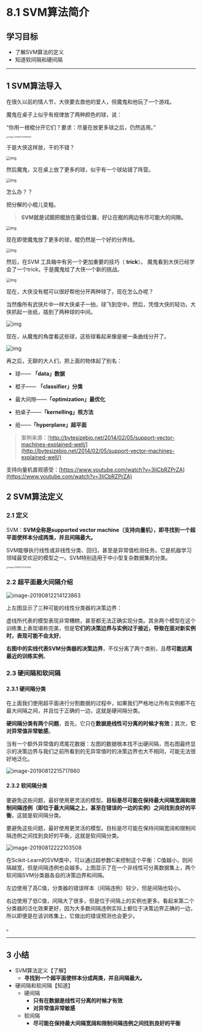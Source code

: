 # 8.1 SVM算法简介

## 学习目标

- 了解SVM算法的定义
- 知道软间隔和硬间隔

------



## 1 SVM算法导入

在很久以前的情人节，大侠要去救他的爱人，但魔鬼和他玩了一个游戏。

魔鬼在桌子上似乎有规律放了两种颜色的球，说：

“你用一根棍分开它们？要求：尽量在放更多球之后，仍然适用。”

<img src="https://tva1.sinaimg.cn/large/006tNbRwgy1gaf3ihdfdoj311u0d2tcs.jpg" alt="image-20190812210946954" style="zoom: 33%;" />

于是大侠这样放，干的不错？ 

<img src="https://tva1.sinaimg.cn/large/006tNbRwgy1gaf3ii7bpvj308c069dfp.jpg" alt="img" style="zoom: 67%;" />

然后魔鬼，又在桌上放了更多的球，似乎有一个球站错了阵营。 

<img src="https://tva1.sinaimg.cn/large/006tNbRwgy1gaf3iiosnkj308c069q2v.jpg" alt="img" style="zoom: 67%;" />

怎么办？？

把分解的小棍儿变粗。

> **SVM就是试图把棍放在最佳位置，好让在棍的两边有尽可能大的间隙。**



<img src="https://tva1.sinaimg.cn/large/006tNbRwgy1gaf3ijkaddj308c069aa2.jpg" alt="img" style="zoom:67%;" />



现在即使魔鬼放了更多的球，棍仍然是一个好的分界线。 

<img src="https://tva1.sinaimg.cn/large/006tNbRwgy1gaf3ikhs4wj308c069748.jpg" alt="img" style="zoom:67%;" />



然后，在SVM 工具箱中有另一个更加重要的技巧（ **trick**）。 魔鬼看到大侠已经学会了一个trick，于是魔鬼给了大侠一个新的挑战。 

<img src="https://tva1.sinaimg.cn/large/006tNbRwgy1gaf3ilfkx4j308c069744.jpg" alt="img" style="zoom:67%;" />



现在，大侠没有棍可以很好帮他分开两种球了，现在怎么办呢？

当然像所有武侠片中一样大侠桌子一拍，球飞到空中。然后，凭借大侠的轻功，大侠抓起一张纸，插到了两种球的中间。

![img](https://tva1.sinaimg.cn/large/006tNbRwgy1gaf3imd4h5j308c04nq2t.jpg)



现在，从魔鬼的角度看这些球，这些球看起来像是被一条曲线分开了。

![img](https://tva1.sinaimg.cn/large/006tNbRwgy1gaf3imsu88j308c069jra.jpg)



再之后，无聊的大人们，把上面的物体起了别名：

- 球—— **「data」数据**

- 棍子—— **「classifier」分类**

- 最大间隙——**「optimization」最优化**

- 拍桌子——**「kernelling」核方法**

- 纸——**「hyperplane」超平面**


> 案例来源：[http://bytesizebio.net/2014/02/05/support-vector-machines-explained-well/](http://bytesizebio.net/2014/02/05/support-vector-machines-explained-well/)



支持向量机直观感受：[https://www.youtube.com/watch?v=3liCbRZPrZA](https://www.youtube.com/watch?v=3liCbRZPrZA)



## 2 SVM算法定义

### 2.1 定义

SVM：**SVM全称是supported vector machine（支持向量机），即寻找到一个超平面使样本分成两类，并且间隔最大。**

SVM能够执行线性或非线性分类、回归，甚至是异常值检测任务。它是机器学习领域最受欢迎的模型之一。SVM特别适用于中小型复杂数据集的分类。

<img src="https://tva1.sinaimg.cn/large/006tNbRwgy1gaf3inmgjtj315x0u044k.jpg" alt="image-20190812213753598" style="zoom: 33%;" />



### 2.2 超平面最大间隔介绍

![image-20190812214123863](https://tva1.sinaimg.cn/large/006tNbRwgy1gaf3ipo0w3j312k08ktbl.jpg)

上左图显示了三种可能的线性分类器的决策边界：

虚线所代表的模型表现非常糟糕，甚至都无法正确实现分类。其余两个模型在这个训练集上表现堪称完美，但是**它们的决策边界与实例过于接近，导致在面对新实例时，表现可能不会太好**。

**右图中的实线代表SVM分类器的决策边界**，不仅分离了两个类别，且**尽可能远离最近的训练实例**。



### 2.3 硬间隔和软间隔

#### 2.3.1 硬间隔分类

在上面我们使用超平面进行分割数据的过程中，如果我们严格地让所有实例都不在最大间隔之间，并且位于正确的一边，这就是硬间隔分类。

**硬间隔分类有两个问题**，首先，它只在**数据是线性可分离的时候才有效**；其次，**它对异常值非常敏感**。

当有一个额外异常值的鸢尾花数据：左图的数据根本找不出硬间隔，而右图最终显示的决策边界与我们之前所看到的无异常值时的决策边界也大不相同，可能无法很好地泛化。

![image-20190812215717860](https://tva1.sinaimg.cn/large/006tNbRwgy1gaf3iq660qj311k082add.jpg)



#### 2.3.2 软间隔分类

 要避免这些问题，最好使用更灵活的模型。**目标是尽可能在保持最大间隔宽阔和限制间隔违例（即位于最大间隔之上，甚至在错误的一边的实例）之间找到良好的平衡**，这就是软间隔分类。

要避免这些问题，最好使用更灵活的模型。目标是尽可能在保持间隔宽阔和限制间隔违例之间找到良好的平衡，这就是软间隔分类。

![image-20190812222103508](https://tva1.sinaimg.cn/large/006tNbRwgy1gaf3isoeduj30yo08u41q.jpg)

在Scikit-Learn的SVM类中，可以通过超参数C来控制这个平衡：C值越小，则间隔越宽，但是间隔违例也会越多。上图显示了在一个非线性可分离数据集上，两个软间隔SVM分类器各自的决策边界和间隔。

左边使用了高C值，分类器的错误样本（间隔违例）较少，但是间隔也较小。

右边使用了低C值，间隔大了很多，但是位于间隔上的实例也更多。看起来第二个分类器的泛化效果更好，因为大多数间隔违例实际上都位于决策边界正确的一边，所以即便是在该训练集上，它做出的错误预测也会更少。

。

------

## 3 小结

- SVM算法定义【了解】
    - **寻找到一个超平面使样本分成两类，并且间隔最大。**
- 硬间隔和软间隔【知道】
    - 硬间隔
        - **只有在数据是线性可分离的时候才有效**
        - **对异常值非常敏感**
    - 软间隔
        - **尽可能在保持最大间隔宽阔和限制间隔违例之间找到良好的平衡**

